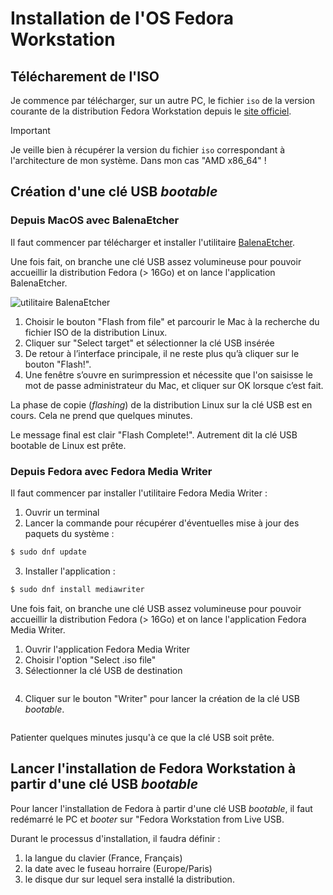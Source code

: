 # Installation de l'OS Fedora Workstation

## Télécharement de l'ISO

Je commence par télécharger, sur un autre PC, le fichier `iso` de la version courante de la distribution Fedora Workstation depuis le [site officiel](https://fedoraproject.org/workstation/download).

> [!IMPORTANT]
> Je veille bien à récupérer la version du fichier `iso` correspondant à l'architecture de mon système. Dans mon cas "AMD x86_64" !

## Création d'une clé USB _bootable_
### Depuis MacOS avec BalenaEtcher

Il faut commencer par télécharger et installer l'utilitaire [BalenaEtcher](https://www.balena.io/etcher/).

Une fois fait, on branche une clé USB assez volumineuse pour pouvoir accueillir la distribution Fedora (> 16Go) et on lance l'application BalenaEtcher.

<img src="https://www.macplanete.com/wp-content/uploads/2022/06/creer-une-cle-USB-de-Linux-sur-Mac-balenaEtcher.jpg" alt="utilitaire BalenaEtcher" />

1. Choisir le bouton "Flash from file" et parcourir le Mac à la recherche du fichier ISO de la distribution Linux.
2. Cliquer sur "Select target" et sélectionner la clé USB insérée
3. De retour à l’interface principale, il ne reste plus qu’à cliquer sur le bouton "Flash!".
4. Une fenêtre s’ouvre en surimpression et nécessite que l'on saisisse le mot de passe administrateur du Mac, et cliquer sur OK lorsque c’est fait.

La phase de copie (_flashing_) de la distribution Linux sur la clé USB est en cours. Cela ne prend que quelques minutes.

Le message final est clair "Flash Complete!". Autrement dit la clé USB bootable de Linux est prête.

### Depuis Fedora avec Fedora Media Writer

Il faut commencer par installer l'utilitaire Fedora Media Writer : 
1. Ouvrir un terminal
2. Lancer la commande pour récupérer d'éventuelles mise à jour des paquets du système :

```sh
$ sudo dnf update
````
3. Installer l'application :
```sh
$ sudo dnf install mediawriter
````

Une fois fait, on branche une clé USB assez volumineuse pour pouvoir accueillir la distribution Fedora (> 16Go) et on lance l'application Fedora Media Writer.

1. Ouvrir l'application Fedora Media Writer
2. Choisir l'option "Select .iso file"
3. Sélectionner la clé USB de destination

<img src="https://ostechnix.com/wp-content/uploads/2023/11/Fedora-Write-Options.png" alt=""/>

4. Cliquer sur le bouton "Writer" pour lancer la création de la clé USB _bootable_.

<img src="https://ostechnix.com/wp-content/uploads/2023/11/Create-Fedora-Bootable-Live-USB-using-Fedora-Media-Writer.png" alt="" />

Patienter quelques minutes jusqu'à ce que la clé USB soit prête.

## Lancer l'installation de Fedora Workstation à partir d'une clé USB _bootable_

Pour lancer l'installation de Fedora à partir d'une clé USB _bootable_, il faut redémarré le PC et _booter_ sur "Fedora Workstation from Live USB.

Durant le processus d'installation, il faudra définir :
1. la langue du clavier (France, Français)
2. la date avec le fuseau horraire (Europe/Paris)
3. le disque dur sur lequel sera installé la distribution.


